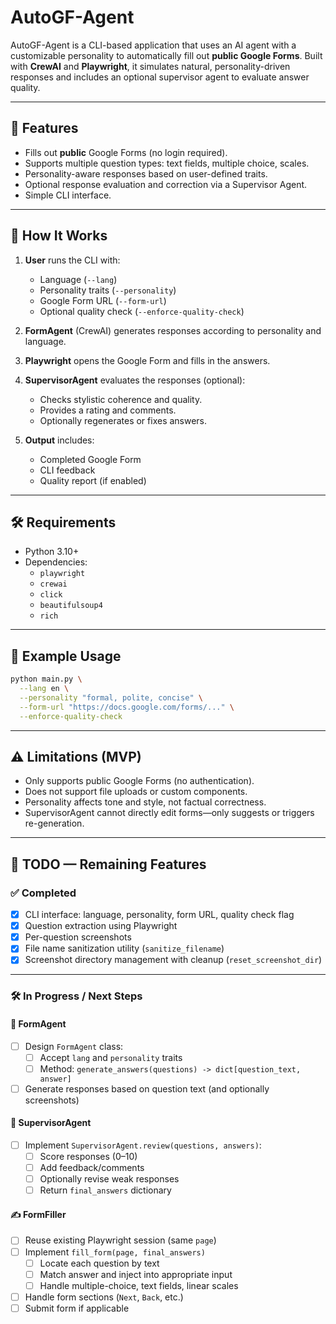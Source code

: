 # AutoGF-Agent

AutoGF-Agent is a CLI-based application that uses an AI agent with a customizable personality to automatically fill out **public Google Forms**. Built with **CrewAI** and **Playwright**, it simulates natural, personality-driven responses and includes an optional supervisor agent to evaluate answer quality.

---

## 🚀 Features

- Fills out **public** Google Forms (no login required).
- Supports multiple question types: text fields, multiple choice, scales.
- Personality-aware responses based on user-defined traits.
- Optional response evaluation and correction via a Supervisor Agent.
- Simple CLI interface.

---

## 🧠 How It Works

1. **User** runs the CLI with:
   - Language (`--lang`)
   - Personality traits (`--personality`)
   - Google Form URL (`--form-url`)
   - Optional quality check (`--enforce-quality-check`)

2. **FormAgent** (CrewAI) generates responses according to personality and language.

3. **Playwright** opens the Google Form and fills in the answers.

4. **SupervisorAgent** evaluates the responses (optional):
   - Checks stylistic coherence and quality.
   - Provides a rating and comments.
   - Optionally regenerates or fixes answers.

5. **Output** includes:
   - Completed Google Form
   - CLI feedback
   - Quality report (if enabled)

---

## 🛠️ Requirements

- Python 3.10+
- Dependencies:
  - `playwright`
  - `crewai`
  - `click`
  - `beautifulsoup4`
  - `rich`

---

## 🧪 Example Usage

```bash
python main.py \
  --lang en \
  --personality "formal, polite, concise" \
  --form-url "https://docs.google.com/forms/..." \
  --enforce-quality-check
```

---

## ⚠️ Limitations (MVP)

- Only supports public Google Forms (no authentication).
- Does not support file uploads or custom components.
- Personality affects tone and style, not factual correctness.
- SupervisorAgent cannot directly edit forms—only suggests or triggers re-generation.

---

## 🚧 TODO — Remaining Features

### ✅ Completed
- [x] CLI interface: language, personality, form URL, quality check flag  
- [x] Question extraction using Playwright  
- [x] Per-question screenshots  
- [x] File name sanitization utility (`sanitize_filename`)  
- [x] Screenshot directory management with cleanup (`reset_screenshot_dir`)  

---

### 🛠️ In Progress / Next Steps

#### 🧠 FormAgent
- [ ] Design `FormAgent` class:
  - [ ] Accept `lang` and `personality` traits
  - [ ] Method: `generate_answers(questions) -> dict[question_text, answer]`
- [ ] Generate responses based on question text (and optionally screenshots)

#### 🧪 SupervisorAgent
- [ ] Implement `SupervisorAgent.review(questions, answers)`:
  - [ ] Score responses (0–10)
  - [ ] Add feedback/comments
  - [ ] Optionally revise weak responses
  - [ ] Return `final_answers` dictionary

#### ✍️ FormFiller
- [ ] Reuse existing Playwright session (same `page`)
- [ ] Implement `fill_form(page, final_answers)`
  - [ ] Locate each question by text
  - [ ] Match answer and inject into appropriate input
  - [ ] Handle multiple-choice, text fields, linear scales
- [ ] Handle form sections (`Next`, `Back`, etc.)
- [ ] Submit form if applicable
